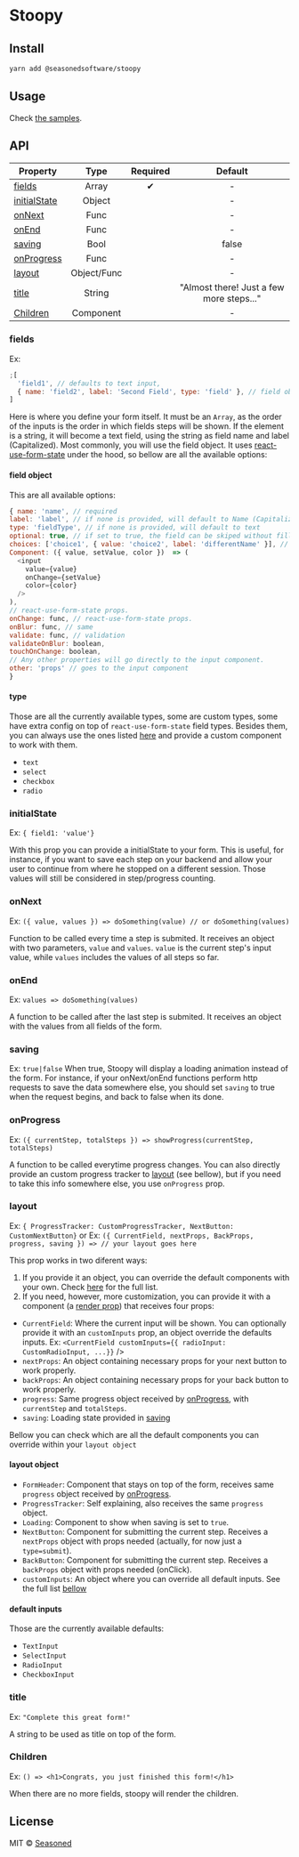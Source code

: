 # Stoopy

## Install

```bash
yarn add @seasonedsoftware/stoopy
```

## Usage

Check [the samples](https://seasonedsoftware.github.io/stoopy/).

## API

| Property                      |    Type     | Required |                 Default                  |
| ----------------------------- | :---------: | :------: | :--------------------------------------: |
| [fields](#fields)             |    Array    |    ✔     |                    -                     |
| [initialState](#initialstate) |   Object    |          |                    -                     |
| [onNext](#onnext)             |    Func     |          |                    -                     |
| [onEnd](#onend)               |    Func     |          |                    -                     |
| [saving](#saving)             |    Bool     |          |                  false                   |
| [onProgress](#onProgress)     |    Func     |          |                    -                     |
| [layout](#layout)             | Object/Func |          |                    -                     |
| [title](#title)               |   String    |          | "Almost there! Just a few more steps..." |
| [Children](#text)             |  Component  |          |                    -                     |

### fields

Ex:

```javascript
;[
  'field1', // defaults to text input,
  { name: 'field2', label: 'Second Field', type: 'field' }, // field object
]
```

Here is where you define your form itself.
It must be an `Array`, as the order of the inputs is the order in which fields steps will be shown.
If the element is a string, it will become a text field, using the string as field
name and label (Capitalized).
Most commonly, you will use the field object. It uses [react-use-form-state](https://github.com/wsmd/react-use-form-state) under the hood, so bellow are all the available
options:

#### field object

This are all available options:

```javascript
{ name: 'name', // required
label: 'label', // if none is provided, will default to Name (Capitalized)
type: 'fieldType', // if none is provided, will default to text
optional: true, // if set to true, the field can be skiped without filling. By default, all fields are required.
choices: ['choice1', { value: 'choice2', label: 'differentName' }], // if using default multiple choice inputs like radio, select, etc
Component: ({ value, setValue, color })  => (
  <input
    value={value}
    onChange={setValue}
    color={color}
  />
),
// react-use-form-state props.
onChange: func, // react-use-form-state props.
onBlur: func, // same
validate: func, // validation
validateOnBlur: boolean,
touchOnChange: boolean,
// Any other properties will go directly to the input component.
other: 'props' // goes to the input component
}
```

#### type

Those are all the currently available types, some are custom types, some have extra config on top of
`react-use-form-state` field types. Besides them, you can always use the ones listed [here](https://github.com/wsmd/react-use-form-state#input-types) and provide a custom component to work with them.

- `text`
- `select`
- `checkbox`
- `radio`

### initialState

Ex: `{ field1: 'value'}`

With this prop you can provide a initialState to your form.
This is useful, for instance, if you want to save each step on your backend and allow your user to continue from where he stopped on a different session.
Those values will still be considered in step/progress counting.

### onNext

Ex: `({ value, values }) => doSomething(value) // or doSomething(values)`

Function to be called every time a step is submited. It receives an object with two parameters,
`value` and `values`. `value` is the current step's input value, while `values`
includes the values of all steps so far.

### onEnd

Ex: `values => doSomething(values)`

A function to be called after the last step is submited. It receives an object
with the values from all fields of the form.

### saving

Ex: `true|false`
When true, Stoopy will display a loading animation instead of the form. For instance, if your onNext/onEnd functions perform http requests to save the data somewhere else, you should set `saving` to true when the request begins, and back to false when its done.

### onProgress

Ex: `({ currentStep, totalSteps }) => showProgress(currentStep, totalSteps)`

A function to be called everytime progress changes. You can also directly provide an custom progress tracker to [layout](#layout) (see bellow),
but if you need to take this info somewhere else, you use `onProgress` prop.

### layout

Ex: `{ ProgressTracker: CustomProgressTracker, NextButton: CustomNextButton}` or
Ex: `({ CurrentField, nextProps, BackProps, progress, saving }) => // your layout goes here`

This prop works in two diferent ways:

1. If you provide it an object, you can override the default components with your own. Check [here](#layout-object) for the full list.
2. If you need, however, more customization, you can provide it with a component (a [render prop](https://reactjs.org/docs/render-props.html)) that
   receives four props:

- `CurrentField`: Where the current input will be shown. You can optionally provide it with an `customInputs` prop, an object override the defaults
  inputs. Ex: `<CurrentField customInputs={{ radioInput: CustomRadioInput, ...}}` />
- `nextProps`: An object containing necessary props for your next button to work properly.
- `backProps`: An object containing necessary props for your back button to work properly.
- `progress`: Same progress object received by [onProgress](#onprogress), with `currentStep` and `totalSteps`.
- `saving`: Loading state provided in [saving](#saving)

Bellow you can check which are all the default components you can override within your `layout object`

#### layout object

- `FormHeader`: Component that stays on top of the form, receives same `progress` object received by [onProgress](#onprogress).
- `ProgressTracker`: Self explaining, also receives the same `progress` object.
- `Loading`: Component to show when saving is set to `true`.
- `NextButton`: Component for submitting the current step. Receives a `nextProps` object with props needed (actually, for now just a `type=submit`).
- `BackButton`: Component for submitting the current step. Receives a `backProps` object with props needed (onClick).
- `customInputs`: An object where you can override all default inputs. See the full list [bellow](#default-inputs)

#### default inputs

Those are the currently available defaults:

- `TextInput`
- `SelectInput`
- `RadioInput`
- `CheckboxInput`

### title

Ex: `"Complete this great form!"`

A string to be used as title on top of the form.

### Children

Ex: `() => <h1>Congrats, you just finished this form!</h1>`

When there are no more fields, stoopy will render the children.

## License

MIT © [Seasoned](https://github.com/SeasonedSoftware)
